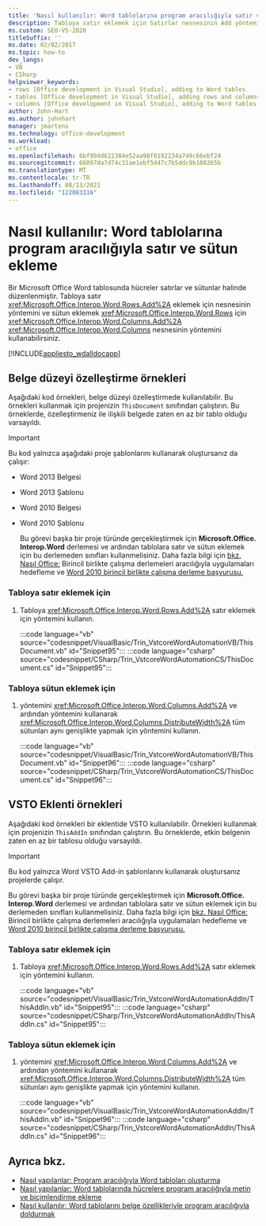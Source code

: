 ```yaml
---
title: 'Nasıl kullanılır: Word tablolarına program aracılığıyla satır ve sütun ekleme'
description: Tabloya satır eklemek için Satırlar nesnesinin Add yöntemini kullanmayı öğrenin. Sütun eklemek için Sütunlar nesnesinin Add yöntemini de kullanabilirsiniz.
ms.custom: SEO-VS-2020
titleSuffix: ''
ms.date: 02/02/2017
ms.topic: how-to
dev_langs:
- VB
- CSharp
helpviewer_keywords:
- rows [Office development in Visual Studio], adding to Word tables
- tables [Office development in Visual Studio], adding rows and columns
- columns [Office development in Visual Studio], adding to Word tables
author: John-Hart
ms.author: johnhart
manager: jmartens
ms.technology: office-development
ms.workload:
- office
ms.openlocfilehash: 6bf994d622384e52aa98f0192234a749c66ebf24
ms.sourcegitcommit: 68897da7d74c31ae1ebf5d47c7b5ddc9b108265b
ms.translationtype: MT
ms.contentlocale: tr-TR
ms.lasthandoff: 08/13/2021
ms.locfileid: "122083316"
---
```

# <a name="how-to-programmatically-add-rows-and-columns-to-word-tables"></a>Nasıl kullanılır: Word tablolarına program aracılığıyla satır ve sütun ekleme
  Bir Microsoft Office Word tablosunda hücreler satırlar ve sütunlar halinde düzenlenmiştir. Tabloya satır <xref:Microsoft.Office.Interop.Word.Rows.Add%2A> eklemek için nesnesinin yöntemini ve sütun eklemek <xref:Microsoft.Office.Interop.Word.Rows> için <xref:Microsoft.Office.Interop.Word.Columns.Add%2A> <xref:Microsoft.Office.Interop.Word.Columns> nesnesinin yöntemini kullanabilirsiniz.

 [!INCLUDE[appliesto_wdalldocapp](includes/appliesto-wdalldocapp-md.md)]

## <a name="document-level-customization-examples"></a>Belge düzeyi özelleştirme örnekleri
 Aşağıdaki kod örnekleri, belge düzeyi özelleştirmede kullanılabilir. Bu örnekleri kullanmak için projenizin `ThisDocument` sınıfından çalıştırın. Bu örneklerde, özelleştirmeniz ile ilişkili belgede zaten en az bir tablo olduğu varsayıldı.

> [!IMPORTANT]
> Bu kod yalnızca aşağıdaki proje şablonlarını kullanarak oluştursanız da çalışır:
>
> - Word 2013 Belgesi
> - Word 2013 Şablonu
> - Word 2010 Belgesi
> - Word 2010 Şablonu
>
>   Bu görevi başka bir proje türünde gerçekleştirmek için **Microsoft.Office. Interop.Word** derlemesi ve ardından tablolara satır ve sütun eklemek için bu derlemeden sınıfları kullanmelisiniz. Daha fazla bilgi için [bkz. Nasıl Office:](how-to-target-office-applications-through-primary-interop-assemblies.md) Birincil birlikte çalışma derlemeleri aracılığıyla uygulamaları hedefleme ve [Word 2010 birincil birlikte çalışma derleme başvurusu.](office-primary-interop-assemblies.md)

### <a name="to-add-a-row-to-a-table"></a>Tabloya satır eklemek için

1. Tabloya <xref:Microsoft.Office.Interop.Word.Rows.Add%2A> satır eklemek için yöntemini kullanın.

     :::code language="vb" source="codesnippet/VisualBasic/Trin_VstcoreWordAutomationVB/ThisDocument.vb" id="Snippet95":::
     :::code language="csharp" source="codesnippet/CSharp/Trin_VstcoreWordAutomationCS/ThisDocument.cs" id="Snippet95":::

### <a name="to-add-a-column-to-a-table"></a>Tabloya sütun eklemek için

1. yöntemini <xref:Microsoft.Office.Interop.Word.Columns.Add%2A> ve ardından yöntemini kullanarak <xref:Microsoft.Office.Interop.Word.Columns.DistributeWidth%2A> tüm sütunları aynı genişlikte yapmak için yöntemini kullanın.

     :::code language="vb" source="codesnippet/VisualBasic/Trin_VstcoreWordAutomationVB/ThisDocument.vb" id="Snippet96":::
     :::code language="csharp" source="codesnippet/CSharp/Trin_VstcoreWordAutomationCS/ThisDocument.cs" id="Snippet96":::

## <a name="vsto-add-in-examples"></a>VSTO Eklenti örnekleri
 Aşağıdaki kod örnekleri bir eklentide VSTO kullanılabilir. Örnekleri kullanmak için projenizin `ThisAddIn` sınıfından çalıştırın. Bu örneklerde, etkin belgenin zaten en az bir tablosu olduğu varsayıldı.

> [!IMPORTANT]
> Bu kod yalnızca Word VSTO Add-in şablonlarını kullanarak oluştursanız projelerde çalışır.
>
> Bu görevi başka bir proje türünde gerçekleştirmek için **Microsoft.Office. Interop.Word** derlemesi ve ardından tablolara satır ve sütun eklemek için bu derlemeden sınıfları kullanmelisiniz. Daha fazla bilgi için [bkz. Nasıl Office:](how-to-target-office-applications-through-primary-interop-assemblies.md) Birincil birlikte çalışma derlemeleri aracılığıyla uygulamaları hedefleme ve [Word 2010 birincil birlikte çalışma derleme başvurusu.](office-primary-interop-assemblies.md)

### <a name="to-add-a-row-to-a-table"></a>Tabloya satır eklemek için

1. Tabloya <xref:Microsoft.Office.Interop.Word.Rows.Add%2A> satır eklemek için yöntemini kullanın.

     :::code language="vb" source="codesnippet/VisualBasic/Trin_VstcoreWordAutomationAddIn/ThisAddIn.vb" id="Snippet95":::
     :::code language="csharp" source="codesnippet/CSharp/Trin_VstcoreWordAutomationAddIn/ThisAddIn.cs" id="Snippet95":::

### <a name="to-add-a-column-to-a-table"></a>Tabloya sütun eklemek için

1. yöntemini <xref:Microsoft.Office.Interop.Word.Columns.Add%2A> ve ardından yöntemini kullanarak <xref:Microsoft.Office.Interop.Word.Columns.DistributeWidth%2A> tüm sütunları aynı genişlikte yapmak için yöntemini kullanın.

     :::code language="vb" source="codesnippet/VisualBasic/Trin_VstcoreWordAutomationAddIn/ThisAddIn.vb" id="Snippet96":::
     :::code language="csharp" source="codesnippet/CSharp/Trin_VstcoreWordAutomationAddIn/ThisAddIn.cs" id="Snippet96":::

## <a name="see-also"></a>Ayrıca bkz.
- [Nasıl yapılanlar: Program aracılığıyla Word tabloları oluşturma](how-to-programmatically-create-word-tables.md)
- [Nasıl yapılanlar: Word tablolarında hücrelere program aracılığıyla metin ve biçimlendirme ekleme](how-to-programmatically-add-text-and-formatting-to-cells-in-word-tables.md)
- [Nasıl kullanılır: Word tablolarını belge özellikleriyle program aracılığıyla doldurmak](how-to-programmatically-populate-word-tables-with-document-properties.md)
